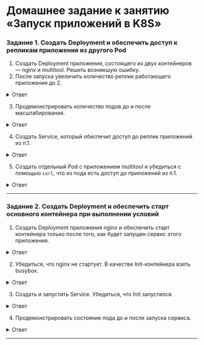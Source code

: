 # Домашнее задание к занятию «Запуск приложений в K8S»

### Задание 1. Создать Deployment и обеспечить доступ к репликам приложения из другого Pod

1. Создать Deployment приложения, состоящего из двух контейнеров — nginx и multitool. Решить возникшую ошибку.
2. После запуска увеличить количество реплик работающего приложения до 2.
<details>
<summary>Ответ</summary>
<br>   

[deployment](/deployment.yaml)

</details>   

3. Продемонстрировать количество подов до и после масштабирования.   
<details>
<summary>Ответ</summary>
<br>

````   
netology@microk8s:~/k8s$ kubectl get pods
NAME                                READY   STATUS    RESTARTS   AGE
nginx-deployment-6b7c9d4fc6-m5s5p   2/2     Running   0          2m13s
netology@microk8s:~/k8s$ vim deployment.yaml 
netology@microk8s:~/k8s$ kubectl apply -f deployment.yaml 
deployment.apps/nginx-deployment configured
netology@microk8s:~/k8s$ kubectl get pods
NAME                                READY   STATUS    RESTARTS   AGE
nginx-deployment-6b7c9d4fc6-m5s5p   2/2     Running   0          2m45s
nginx-deployment-6b7c9d4fc6-sprlk   2/2     Running   0          4s

````   

</details>   

4. Создать Service, который обеспечит доступ до реплик приложений из п.1.   
<details>
<summary>Ответ</summary>
<br>

[service](/service.yaml)  

````   
netology@microk8s:~/k8s$ kubectl get svc
NAME               TYPE        CLUSTER-IP       EXTERNAL-IP   PORT(S)           AGE
kubernetes         ClusterIP   10.152.183.1     <none>        443/TCP           22m
nginx-deployment   ClusterIP   10.152.183.228   <none>        80/TCP,1180/TCP   49s
````   

</details>  

5. Создать отдельный Pod с приложением multitool и убедиться с помощью `curl`, что из пода есть доступ до приложений из п.1.   
<details>
<summary>Ответ</summary>
<br>

````   
netology@microk8s:~/k8s$ kubectl run mycurlpod --image=curlimages/curl -i --tty --rm -- sh
If you don't see a command prompt, try pressing enter.
~ $ curl nginx-deployment:80 -I
HTTP/1.1 200 OK
Server: nginx/1.14.2
Date: Wed, 01 Nov 2023 04:14:07 GMT
Content-Type: text/html
Content-Length: 612
Last-Modified: Tue, 04 Dec 2018 14:44:49 GMT
Connection: keep-alive
ETag: "5c0692e1-264"
Accept-Ranges: bytes

~ $ curl nginx-deployment:1180 -I
HTTP/1.1 200 OK
Server: nginx/1.24.0
Date: Wed, 01 Nov 2023 04:14:15 GMT
Content-Type: text/html
Content-Length: 154
Last-Modified: Wed, 01 Nov 2023 04:06:10 GMT
Connection: keep-alive
ETag: "6541ceb2-9a"
Accept-Ranges: bytes

````   
</details>  

------

### Задание 2. Создать Deployment и обеспечить старт основного контейнера при выполнении условий

1. Создать Deployment приложения nginx и обеспечить старт контейнера только после того, как будет запущен сервис этого приложения.
<details>
<summary>Ответ</summary>
<br>

[deployment_init](/deployment_init.yaml)  

</details>   

2. Убедиться, что nginx не стартует. В качестве Init-контейнера взять busybox.   
<details>
<summary>Ответ</summary>
<br>

````   
netology@microk8s:~/k8s$ kubectl -n netology get pods
NAME                          READY   STATUS     RESTARTS   AGE
nginx-init-6b9c967fdc-fxw4g   0/1     Init:0/1   0          13s

````   

</details>  

3. Создать и запустить Service. Убедиться, что Init запустился.   
<details>
<summary>Ответ</summary>
<br>

[service_init](/service_init.yaml)  
````   
netology@microk8s:~/k8s$ kubectl -n netology apply -f service_init.yaml 
service/nginx-init created

````   

</details>  

4. Продемонстрировать состояние пода до и после запуска сервиса.   
<details>
<summary>Ответ</summary>
<br>

````   
netology@microk8s:~/k8s$ kubectl -n netology create -f deployment_init.yaml 
deployment.apps/nginx-init created
netology@microk8s:~/k8s$ kubectl -n netology get pods
NAME                          READY   STATUS     RESTARTS   AGE
nginx-init-6b9c967fdc-fxw4g   0/1     Init:0/1   0          13s
netology@microk8s:~/k8s$ kubectl -n netology apply -f service_init.yaml 
service/nginx-init created
netology@microk8s:~/k8s$ kubectl -n netology get pods
NAME                          READY   STATUS    RESTARTS   AGE
nginx-init-6b9c967fdc-fxw4g   1/1     Running   0          68s

````

</details>  


------
